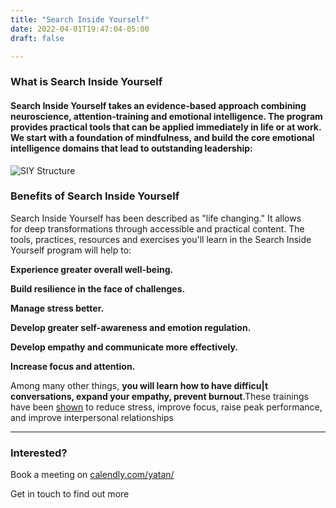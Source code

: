 ```yaml
---
title: "Search Inside Yourself"
date: 2022-04-01T19:47:04-05:00
draft: false

---
```


### What is Search Inside Yourself

#### Search Inside Yourself takes an evidence-based approach combining neuroscience, attention-training and emotional intelligence. The program provides practical tools that can be applied immediately in life or at work. We start with a foundation of mindfulness, and build the core emotional intelligence domains that lead to outstanding leadership:

![SIY Structure](/images/SIY-structure-1024x536.png)


### Benefits of Search Inside Yourself

Search Inside Yourself has been described as "life changing." It allows for deep transformations through accessible and practical content. The tools, practices, resources and exercises you'll learn in the Search Inside Yourself program will help to:

**Experience greater overall well-being.**

**Build resilience in the face of challenges.**

**Manage stress better.**

**Develop greater self-awareness and emotion regulation.**

**Develop empathy and communicate more effectively.**

**Increase focus and attention.**

Among many other things, **you will learn how to have difficu|t conversations, expand your empathy, prevent burnout**.These trainings have been [shown](https://siyli.org/approach/results) to reduce stress, improve focus, raise peak performance, and improve interpersonal relationships

* * *

### Interested?

Book a meeting on [calendly.com/yatan/](http://calendly.com/yatan/)

Get in touch to find out more


